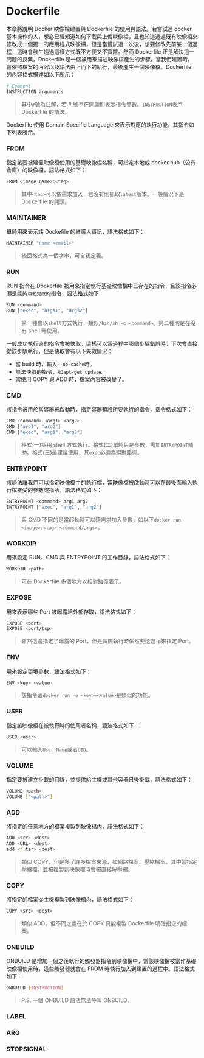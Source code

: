 # Dockerfile
本章將說明 Docker 映像檔建置與 Dockerfile 的使用與語法。若嘗試過 docker 基本操作的人，想必已經知道如何下載與上傳映像檔，且也知道透過既有映像檔來修改成一個獨一的應用程式映像檔，但是當嘗試過一次後，想要修改先前某一個過程，這時會發生透過這樣方式既不方便又不實際。然而 Dockerfile 正是解決這一問題的良藥，Dockerfile 是一個被用來描述映像檔產生的步驟，當我們建置時，會依照檔案的內容以及語法由上而下的執行，最後產生一個映像檔。Dockerfile 的內容格式描述如以下所示：
```sh
# Comment
INSTRUCTION arguments
```
> 其中```#```號為註解，若 # 號不在開頭則表示指令參數。```INSTRUCTION```表示 Dockerfile 的語法。

Dockerfile 使用 Domain Specific Language 來表示對應的執行功能，其指令如下列表所示。

### FROM
指定該要被建置映像檔使用的基礎映像檔名稱，可指定本地或 docker hub（公有倉庫）的映像檔，語法格式如下：
```sh
FROM <image_name>:<tag>
```
> 其中```<tag>```可以依需求加入，若沒有則抓取```latest```版本。一般情況下是 Dockerfile 的開頭。

### MAINTAINER
單純用來表示該 Dockefile 的維護人資訊，語法格式如下：
```sh
MAINTAINER "name <email>"
```
> 後面格式為一個字串，可自我定義。

### RUN
RUN 指令在 Dockerfile 被用來指定執行基礎映像檔中已存在的指令，且該指令必須是能夠```自動完成```的指令，語法格式如下：
```sh
RUN <command>
RUN ["exec", "args1", "args2"]
```
> 第一種會以```shell```方式執行，類似```/bin/sh -c <command>```。第二種則是在沒有 shell 時使用。

一般成功執行過的指令會被快取，這樣可以當過程中哪個步驟錯誤時，下次會直接從該步驟執行，但是快取會有以下失效情況：
* 當 build 時，輸入```--no-cache```時。
* 無法快取的指令，如```apt-get update```。
* 當使用 COPY 與 ADD 時，檔案內容被改變了。

### CMD
該指令被用於當容器被啟動時，指定容器預設所要執行的指令，指令格式如下：
```sh
CMD <command> <arg1> <arg2>
CMD ["arg1", "arg2"]
CMD ["exec", "arg1", "arg2"]
```
> 格式(一)採用 shell 方式執行。格式(二)單純只是參數，需加```ENTRYPOINT```輔助。格式(三)最建議使用，其```exec```必須為絕對路徑。

### ENTRYPOINT
該語法讓我們可以指定映像檔中的執行檔，當映像檔被啟動時可以在最後面輸入執行檔接受的參數或指令，語法格式如下：
```sh
ENTRYPOINT <command> arg1 arg2
ENTRYPOINT ["exec", "arg1", "arg2"]
```
> 與 CMD 不同的是當起動時可以隨需求加入參數，如以下```docker run <image>:<tag> <command/args>```。

### WORKDIR
用來設定 RUN、CMD 與 ENTRYPOINT 的工作目錄，語法格式如下：
```sh
WORKDIR <path>
```
> 可在 Dockerfile 多個地方以相對路徑表示。

### EXPOSE
用來表示哪些 Port 被曝露給外部存取，語法格式如下：
```sh
EXPOSE <port>
EXPOSE <port/tcp>
```
> 雖然這邊指定了曝露的 Port，但是實際執行時依然要透過```-p```來指定 Port。

### ENV
用來設定環境參數，語法格式如下：
```sh
ENV <key> <value>
```
> 該指令跟```docker run -e <key>=<value>```是類似的功能。

### USER
指定該映像檔在被執行時的使用者名稱，語法格式如下：
```sh
USER <user>
```
> 可以輸入```User Name```或者```UID```。

### VOLUME
指定要被建立掛載的目錄，並提供給主機或其他容器日後掛載，語法格式如下：
```sh
VOLUME <path>
VOLUME ["<path>"]
```

### ADD
將指定的任意地方的檔案複製到映像檔內，語法格式如下：
```sh
ADD <src> <dest>
ADD <URL> <dest>
add <*.tar> <dest>
```
> 類似 COPY，但是多了許多檔案來源，如網路檔案、壓縮檔案。其中當指定壓縮檔，並被複製到映像檔時會被直接解壓縮。

### COPY
將指定的檔案從主機複製到映像檔內，語法格式如下：
```sh
COPY <src> <dest>
```
> 類似 ADD，但不同之處在於 COPY 只能複製 Dockerfile 明確指定的檔案。

### ONBUILD
ONBUILD 是增加一個之後執行的觸發器指令到映像檔中，當該映像檔被當作基礎映像檔使用時，這些觸發器就會在 FROM 時執行加入到建置的過程中。語法格式如下：
```sh
ONBUILD [INSTRUCTION]
```
> P.S. 一個 ONBUILD 語法無法呼叫 ONBUILD。

### LABEL
### ARG
### STOPSIGNAL
